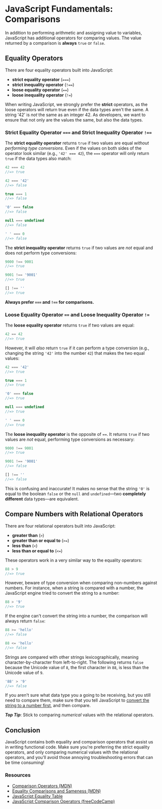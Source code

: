 # JavaScript Fundamentals: Comparisons

In addition to performing arithmetic and assigning value to variables, JavaScript has additional operators for comparing values. The value returned by a comparison is **always** `true` or `false`.

## Equality Operators

There are four equality operators built into JavaScript:

- **strict equality operator** (`===`)
- **strict inequality operator** (`!==`)
- **loose equality operator** (`==`)
- **loose inequality operator** (`!=`)

When writing JavaScript, we strongly prefer the **strict** operators, as the loose operators will return true even if the data types aren't the same. A string '42' is _not_ the same as an integer 42. As developers, we want to ensure that not only are the values the same, but also the data types.

### Strict Equality Operator `===` and Strict Inequality Operator `!==`

The **strict equality operator** returns `true` if two values are equal _without performing type conversions_. Even if the values on both sides of the operator look similar (e.g., `'42' === 42`), the `===` operator will only return `true` if the data types also match:

```js
42 === 42
//=> true

42 === '42'
//=> false

true === 1
//=> false

'0' === false
//=> false

null === undefined
//=> false

' ' === 0
//=> false
```

The **strict inequality operator** returns `true` if two values are _not_ equal and does not perform type conversions:

```js
9000 !== 9001
//=> true

9001 !== '9001'
//=> true

[] !== ''
//=> true
```

**Always prefer `===` and `!==` for comparisons.**

### Loose Equality Operator `==` and Loose Inequality Operator `!=`

The **loose equality operator** returns `true` if two values are equal:

```js
42 == 42
//=> true
```

However, it will _also_ return `true` if it can perform a type conversion (e.g., changing the string `'42'` into the number `42`) that makes the two equal values:

```js
42 === '42'
//=> true

true === 1
//=> true

'0' === false
//=> true

null === undefined
//=> true

' ' === 0
//=> true
```

The **loose inequality operator** is the opposite of `==`. It returns `true` if two values are _not_ equal, performing type conversions as necessary:

```js
9000 !== 9001
//=> true

9001 !== '9001'
//=> false

[] !== ''
//=> false
```

This is confusing and inaccurate! It makes no sense that the string `'0'` is equal to the boolean `false` or the `null` and `undefined`—two **completely different** data types—are equivalent.

## Compare Numbers with Relational Operators

There are four relational operators built into JavaScript:

- **greater than** (`>`)
- **greater than or equal to** (`>=`)
- **less than** (`<`)
- **less than or equal to** (`<=`)

These operators work in a very similar way to the equality operators:

```js
88 > 9
//=> true
```

However, beware of type conversion when comparing non-numbers against numbers. For instance, when a string is compared with a number, the JavaScript engine tried to convert the string to a number:

```js
88 > '9'
//=> true
```

If the engine can't convert the string into a number, the comparison will always return `false`:

```js
88 >= 'hello'
//=> false

88 <= 'hello'
//=> false
```

Strings are compared with other strings lexicographically, meaning character-by-character from left-to-right. The following returns `false` because the Unicode value of `8`, the first character in `88`, is less than the Unicode value of `9`.

```js
'88' > '9'
//=> false
```

If you aren't sure what data type you a going to be receiving, but you still need to compare them, make sure that you tell JavaScript to [convert the string to a number first](https://gomakethings.com/converting-strings-to-numbers-with-vanilla-javascript/), and then compare.

**_Top Tip_**: Stick to comparing _numerical_ values with the relational operators.

## Conclusion

JavaScript contains both equality and comparison operators that assist us in writing functional code. Make sure you're preferring the strict equality operators, and only comparing numerical values with the relational operators, and you'll avoid those annoying troubleshooting errors that can be time consuming!

### Resources

- [Comparison Operators (MDN)](https://developer.mozilla.org/en-US/docs/Web/JavaScript/Reference/Operators/Comparison_Operators)
- [Equality Comparisons and Sameness (MDN)](https://developer.mozilla.org/en-US/docs/Web/JavaScript/Equality_comparisons_and_sameness)
- [JavaScript Equality Table](http://dorey.github.io/JavaScript-Equality-Table/)
- [JavaScript Comparison Operators (freeCodeCamp)](https://forum.freecodecamp.org/t/javascript-comparison-operators/14660)
